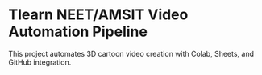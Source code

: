 # Tlearn NEET/AMSIT Video Automation Pipeline

This project automates 3D cartoon video creation with Colab, Sheets, and GitHub integration.

